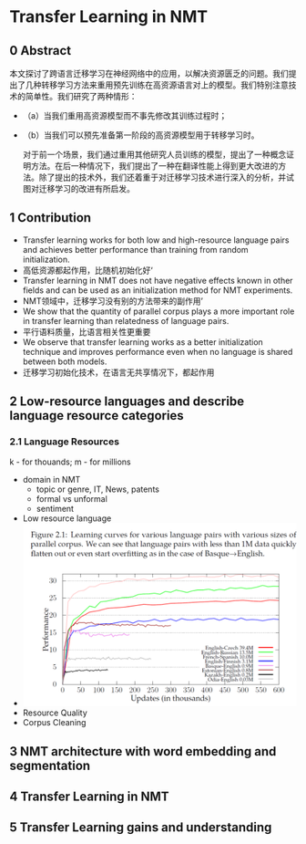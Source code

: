 # Transfer Learning in NMT

## 0 Abstract

本文探讨了跨语言迁移学习在神经网络中的应用，以解决资源匮乏的问题。我们提出了几种转移学习方法来重用预先训练在高资源语言对上的模型。我们特别注意技术的简单性。我们研究了两种情形：

-   （a）当我们重用高资源模型而不事先修改其训练过程时；

-   （b）当我们可以预先准备第一阶段的高资源模型用于转移学习时。

    对于前一个场景，我们通过重用其他研究人员训练的模型，提出了一种概念证明方法。在后一种情况下，我们提出了一种在翻译性能上得到更大改进的方法。除了提出的技术外，我们还着重于对迁移学习技术进行深入的分析，并试图对迁移学习的改进有所启发。

## 1 Contribution

-   Transfer learning works for both low and high-resource language pairs and achieves better performance than training from random initialization.
-   高低资源都起作用，比随机初始化好‘
-    Transfer learning in NMT does not have negative effects known in other fields and can be used as an initialization method for NMT experiments.
-   NMT领域中，迁移学习没有别的方法带来的副作用’
-    We show that the quantity of parallel corpus plays a more important role in transfer learning than relatedness of language pairs.
-   平行语料质量，比语言相关性更重要
-    We observe that transfer learning works as a better initialization technique and improves performance even when no language is shared between both models.
-   迁移学习初始化技术，在语言无共享情况下，都起作用



## 2 Low-resource languages and describe language resource categories

### 2.1 Language Resources

  k - for thouands; m - for millions

-   domain in NMT
    -   topic or genre, IT, News, patents
    -   formal vs unformal
    -   sentiment
-   Low resource language
-   ![1578794787620](1578794787620.png)
-   Resource Quality
-   Corpus Cleaning

## 3 NMT architecture with word embedding and segmentation

## 4 Transfer Learning in NMT

## 5 Transfer Learning gains and understanding

